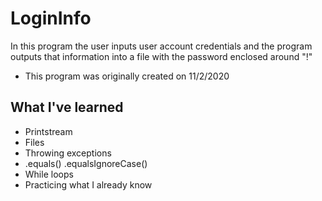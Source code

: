 # LoginInfo

In this program the user inputs user account credentials and the program outputs that information into a file with the password enclosed around "!"
* This program was originally created on 11/2/2020

## What I've learned
* Printstream 
* Files
* Throwing exceptions
* .equals() .equalsIgnoreCase()
* While loops
* Practicing what I already know
